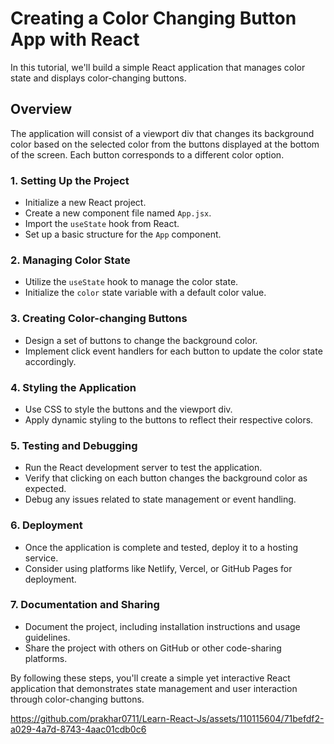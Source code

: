 # Creating a Color Changing Button App with React

In this tutorial, we'll build a simple React application that manages color state and displays color-changing buttons.

## Overview

The application will consist of a viewport div that changes its background color based on the selected color from the buttons displayed at the bottom of the screen. Each button corresponds to a different color option.

### 1. Setting Up the Project

- Initialize a new React project.
- Create a new component file named `App.jsx`.
- Import the `useState` hook from React.
- Set up a basic structure for the `App` component.

### 2. Managing Color State

- Utilize the `useState` hook to manage the color state.
- Initialize the `color` state variable with a default color value.

### 3. Creating Color-changing Buttons

- Design a set of buttons to change the background color.
- Implement click event handlers for each button to update the color state accordingly.

### 4. Styling the Application

- Use CSS to style the buttons and the viewport div.
- Apply dynamic styling to the buttons to reflect their respective colors.

### 5. Testing and Debugging

- Run the React development server to test the application.
- Verify that clicking on each button changes the background color as expected.
- Debug any issues related to state management or event handling.

### 6. Deployment

- Once the application is complete and tested, deploy it to a hosting service.
- Consider using platforms like Netlify, Vercel, or GitHub Pages for deployment.

### 7. Documentation and Sharing

- Document the project, including installation instructions and usage guidelines.
- Share the project with others on GitHub or other code-sharing platforms.

By following these steps, you'll create a simple yet interactive React application that demonstrates state management and user interaction through color-changing buttons.




https://github.com/prakhar0711/Learn-React-Js/assets/110115604/71befdf2-a029-4a7d-8743-4aac01cdb0c6

